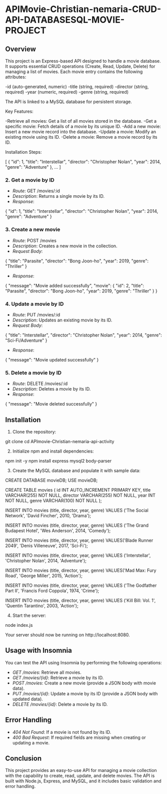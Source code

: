 # APIMovie-Christian-nemaria-CRUD-API-DATABASESQL-MOVIE-PROJECT

## Overview

This project is an Express-based API designed to handle a movie database. It supports essential CRUD operations (Create, Read, Update, Delete) for managing a list of movies. Each movie entry contains the following attributes:

-id (auto-generated, numeric)
-title (string, required)
-director (string, required)
-year (numeric, required)
-genre (string, required)

The API is linked to a MySQL database for persistent storage.

Key Features:

-Retrieve all movies: Get a list of all movies stored in the database.
-Get a specific movie: Fetch details of a movie by its unique ID.
-Add a new movie: Insert a new movie record into the database.
-Update a movie: Modify an existing movie using its ID.
-Delete a movie: Remove a movie record by its ID.

Installation Steps:

[
{
"id": 1,
"title": "Interstellar",
"director": "Christopher Nolan",
"year": 2014,
"genre": "Adventure"
},
...
]

### 2. Get a movie by ID
- *Route*: GET /movies/:id
- *Description*: Returns a single movie by its ID.
- *Response*:
  
{
"id": 1,
"title": "Interstellar",
"director": "Christopher Nolan",
"year": 2014,
"genre": "Adventure"
}

### 3. Create a new movie
- *Route*: POST /movies
- *Description*: Creates a new movie in the collection.
- *Request Body*:
  
{
"title": "Parasite",
"director": "Bong Joon-ho",
"year": 2019,
"genre": "Thriller"
}
- *Response*:
  
{
"message": "Movie added successfully",
"movie": {
"id": 2,
"title": "Parasite",
"director": "Bong Joon-ho",
"year": 2019,
"genre": "Thriller"
}
}

### 4. Update a movie by ID
- *Route*: PUT /movies/:id
- *Description*: Updates an existing movie by its ID.
- *Request Body*:
  
{
"title": "Interstellar",
"director": "Christopher Nolan",
"year": 2014,
"genre": "Sci-Fi/Adventure"
}
- *Response*:
  
{
"message": "Movie updated successfully"
}

### 5. Delete a movie by ID
- *Route*: DELETE /movies/:id
- *Description*: Deletes a movie by its ID.
- *Response*:
  
{
"message": "Movie deleted successfully"
}

## Installation

1. Clone the repository:
   
git clone <repository-link>
cd APImovie-Christian-nemaria-api-activity

2. Initialize npm and install dependencies:
   
npm init -y
npm install express mysql2 body-parser

3. Create the MySQL database and populate it with sample data:
   
CREATE DATABASE movieDB;
USE movieDB;

CREATE TABLE movies (
id INT AUTO_INCREMENT PRIMARY KEY,
title VARCHAR(255) NOT NULL,
director VARCHAR(255) NOT NULL,
year INT NOT NULL,
genre VARCHAR(100) NOT NULL
);

INSERT INTO movies (title, director, year, genre)
VALUES ('The Social Network', 'David Fincher', 2010, 'Drama');

INSERT INTO movies (title, director, year, genre)
VALUES ('The Grand Budapest Hotel', 'Wes Anderson', 2014, 'Comedy');

INSERT INTO movies (title, director, year, genre)
VALUES('Blade Runner 2049', 'Denis Villeneuve', 2017, 'Sci-Fi');

INSERT INTO movies (title, director, year, genre)
VALUES ('Interstellar', 'Christopher Nolan', 2014, 'Adventure');

INSERT INTO movies (title, director, year, genre)
VALUES('Mad Max: Fury Road', 'George Miller', 2015, 'Action');

INSERT INTO movies (title, director, year, genre)
VALUES ('The Godfather Part II', 'Francis Ford Coppola', 1974, 'Crime');

INSERT INTO movies (title, director, year, genre)
VALUES ('Kill Bill: Vol. 1', 'Quentin Tarantino', 2003, 'Action');

4. Start the server:
   
node index.js

Your server should now be running on http://localhost:8080.

## Usage with Insomnia

You can test the API using Insomnia by performing the following operations:

- *GET /movies*: Retrieve all movies.
- *GET /movies/{id}*: Retrieve a movie by its ID.
- *POST /movies*: Create a new movie (provide a JSON body with movie data).
- *PUT /movies/{id}*: Update a movie by its ID (provide a JSON body with updated data).
- *DELETE /movies/{id}*: Delete a movie by its ID.

## Error Handling

- *404 Not Found*: If a movie is not found by its ID.
- *400 Bad Request*: If required fields are missing when creating or updating a movie.

## Conclusion

This project provides an easy-to-use API for managing a movie collection with the capability to create, read, update, and delete movies. The API is built with Node.js, Express, and MySQL, and it includes basic validation and error handling.

